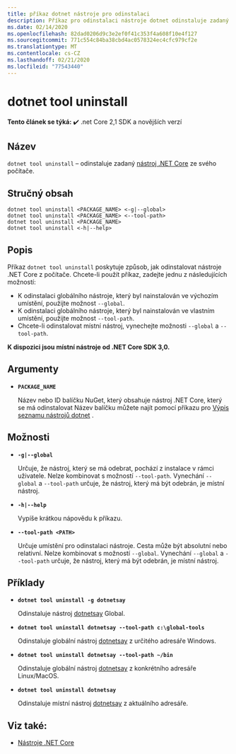 ```yaml
---
title: příkaz dotnet nástroje pro odinstalaci
description: Příkaz pro odinstalaci nástroje dotnet odinstaluje zadaný nástroj .NET Core ze svého počítače.
ms.date: 02/14/2020
ms.openlocfilehash: 82dad0206d9c3e2ef0f41c353f4a608f10e4f127
ms.sourcegitcommit: 771c554c84ba38cbd4ac0578324ec4cfc979cf2e
ms.translationtype: MT
ms.contentlocale: cs-CZ
ms.lasthandoff: 02/21/2020
ms.locfileid: "77543440"
---
```

# <a name="dotnet-tool-uninstall"></a>dotnet tool uninstall

**Tento článek se týká:** ✔️ .net Core 2,1 SDK a novějších verzí

## <a name="name"></a>Název

`dotnet tool uninstall` – odinstaluje zadaný [nástroj .NET Core](global-tools.md) ze svého počítače.

## <a name="synopsis"></a>Stručný obsah

```dotnetcli
dotnet tool uninstall <PACKAGE_NAME> <-g|--global>
dotnet tool uninstall <PACKAGE_NAME> <--tool-path>
dotnet tool uninstall <PACKAGE_NAME>
dotnet tool uninstall <-h|--help>
```

## <a name="description"></a>Popis

Příkaz `dotnet tool uninstall` poskytuje způsob, jak odinstalovat nástroje .NET Core z počítače. Chcete-li použít příkaz, zadejte jednu z následujících možností:

* K odinstalaci globálního nástroje, který byl nainstalován ve výchozím umístění, použijte možnost `--global`.
* K odinstalaci globálního nástroje, který byl nainstalován ve vlastním umístění, použijte možnost `--tool-path`.
* Chcete-li odinstalovat místní nástroj, vynechejte možnosti `--global` a `--tool-path`.

**K dispozici jsou místní nástroje od .NET Core SDK 3,0.**

## <a name="arguments"></a>Argumenty

- **`PACKAGE_NAME`**

  Název nebo ID balíčku NuGet, který obsahuje nástroj .NET Core, který se má odinstalovat Název balíčku můžete najít pomocí příkazu pro [Výpis seznamu nástrojů dotnet](dotnet-tool-list.md) .

## <a name="options"></a>Možnosti

- **`-g|--global`**

  Určuje, že nástroj, který se má odebrat, pochází z instalace v rámci uživatele. Nelze kombinovat s možností `--tool-path`. Vynechání `--global` a `--tool-path` určuje, že nástroj, který má být odebrán, je místní nástroj. 

- **`-h|--help`**

  Vypíše krátkou nápovědu k příkazu.

- **`--tool-path <PATH>`**

  Určuje umístění pro odinstalaci nástroje. Cesta může být absolutní nebo relativní. Nelze kombinovat s možností `--global`. Vynechání `--global` a `--tool-path` určuje, že nástroj, který má být odebrán, je místní nástroj. 

## <a name="examples"></a>Příklady

- **`dotnet tool uninstall -g dotnetsay`**

  Odinstaluje nástroj [dotnetsay](https://www.nuget.org/packages/dotnetsay/) Global.

- **`dotnet tool uninstall dotnetsay --tool-path c:\global-tools`**

  Odinstaluje globální nástroj [dotnetsay](https://www.nuget.org/packages/dotnetsay/) z určitého adresáře Windows.

- **`dotnet tool uninstall dotnetsay --tool-path ~/bin`**

  Odinstaluje globální nástroj [dotnetsay](https://www.nuget.org/packages/dotnetsay/) z konkrétního adresáře Linux/MacOS.

- **`dotnet tool uninstall dotnetsay`**

  Odinstaluje místní nástroj [dotnetsay](https://www.nuget.org/packages/dotnetsay/) z aktuálního adresáře.

## <a name="see-also"></a>Viz také:

- [Nástroje .NET Core](global-tools.md)
